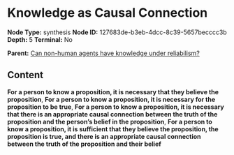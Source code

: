# Knowledge as Causal Connection

**Node Type:** synthesis
**Node ID:** 127683de-b3eb-4dcc-8c39-5657becccc3b
**Depth:** 5
**Terminal:** No

**Parent:** [Can non-human agents have knowledge under reliabilism?](can-non-human-agents-have-knowledge-under-reliabilism-antithesis-cac9ea23-0599-4190-9472-d1db1d596dcf.md)

## Content

**For a person to know a proposition, it is necessary that they believe the proposition**, **For a person to know a proposition, it is necessary for the proposition to be true**, **For a person to know a proposition, it is necessary that there is an appropriate causal connection between the truth of the proposition and the person’s belief in the proposition**, **For a person to know a proposition, it is sufficient that they believe the proposition, the proposition is true, and there is an appropriate causal connection between the truth of the proposition and their belief**
